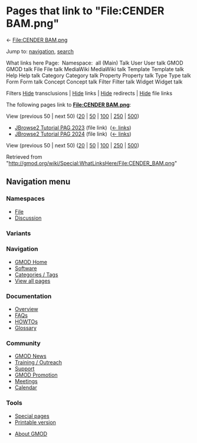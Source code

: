<div id="mw-page-base" class="noprint">

</div>

<div id="mw-head-base" class="noprint">

</div>

<div id="content" class="mw-body" role="main">

<span id="top"></span>

<div id="mw-js-message" style="display:none;">

</div>



# <span dir="auto">Pages that link to "File:CENDER BAM.png"</span>

<div id="bodyContent">

<div id="contentSub">

← [File:CENDER BAM.png](/wiki/File:CENDER_BAM.png "File:CENDER BAM.png")

</div>

<div id="jump-to-nav" class="mw-jump">

Jump to: [navigation](#mw-navigation), [search](#p-search)

</div>

<div id="mw-content-text">

What links here Page:  Namespace:  all (Main) Talk User User talk GMOD
GMOD talk File File talk MediaWiki MediaWiki talk Template Template talk
Help Help talk Category Category talk Property Property talk Type Type
talk Form Form talk Concept Concept talk Filter Filter talk Widget
Widget talk

Filters
[Hide](/mediawiki/index.php?title=Special:WhatLinksHere/File:CENDER_BAM.png&hidetrans=1 "Special:WhatLinksHere/File:CENDER BAM.png")
transclusions \|
[Hide](/mediawiki/index.php?title=Special:WhatLinksHere/File:CENDER_BAM.png&hidelinks=1 "Special:WhatLinksHere/File:CENDER BAM.png")
links \|
[Hide](/mediawiki/index.php?title=Special:WhatLinksHere/File:CENDER_BAM.png&hideredirs=1 "Special:WhatLinksHere/File:CENDER BAM.png")
redirects \|
[Hide](/mediawiki/index.php?title=Special:WhatLinksHere/File:CENDER_BAM.png&hideimages=1 "Special:WhatLinksHere/File:CENDER BAM.png")
file links

The following pages link to **[File:CENDER
BAM.png](/wiki/File:CENDER_BAM.png "File:CENDER BAM.png")**:

View (previous 50 \| next 50)
([20](/mediawiki/index.php?title=Special:WhatLinksHere/File:CENDER_BAM.png&limit=20 "Special:WhatLinksHere/File:CENDER BAM.png")
\|
[50](/mediawiki/index.php?title=Special:WhatLinksHere/File:CENDER_BAM.png&limit=50 "Special:WhatLinksHere/File:CENDER BAM.png")
\|
[100](/mediawiki/index.php?title=Special:WhatLinksHere/File:CENDER_BAM.png&limit=100 "Special:WhatLinksHere/File:CENDER BAM.png")
\|
[250](/mediawiki/index.php?title=Special:WhatLinksHere/File:CENDER_BAM.png&limit=250 "Special:WhatLinksHere/File:CENDER BAM.png")
\|
[500](/mediawiki/index.php?title=Special:WhatLinksHere/File:CENDER_BAM.png&limit=500 "Special:WhatLinksHere/File:CENDER BAM.png"))

- [JBrowse2 Tutorial PAG
  2023](/wiki/JBrowse2_Tutorial_PAG_2023 "JBrowse2 Tutorial PAG 2023")
  (file link) ‎ <span class="mw-whatlinkshere-tools">([←
  links](/mediawiki/index.php?title=Special:WhatLinksHere&target=JBrowse2+Tutorial+PAG+2023 "Special:WhatLinksHere"))</span>
- [JBrowse2 Tutorial PAG
  2024](/wiki/JBrowse2_Tutorial_PAG_2024 "JBrowse2 Tutorial PAG 2024")
  (file link) ‎ <span class="mw-whatlinkshere-tools">([←
  links](/mediawiki/index.php?title=Special:WhatLinksHere&target=JBrowse2+Tutorial+PAG+2024 "Special:WhatLinksHere"))</span>

View (previous 50 \| next 50)
([20](/mediawiki/index.php?title=Special:WhatLinksHere/File:CENDER_BAM.png&limit=20 "Special:WhatLinksHere/File:CENDER BAM.png")
\|
[50](/mediawiki/index.php?title=Special:WhatLinksHere/File:CENDER_BAM.png&limit=50 "Special:WhatLinksHere/File:CENDER BAM.png")
\|
[100](/mediawiki/index.php?title=Special:WhatLinksHere/File:CENDER_BAM.png&limit=100 "Special:WhatLinksHere/File:CENDER BAM.png")
\|
[250](/mediawiki/index.php?title=Special:WhatLinksHere/File:CENDER_BAM.png&limit=250 "Special:WhatLinksHere/File:CENDER BAM.png")
\|
[500](/mediawiki/index.php?title=Special:WhatLinksHere/File:CENDER_BAM.png&limit=500 "Special:WhatLinksHere/File:CENDER BAM.png"))

</div>

<div class="printfooter">

Retrieved from
"<http://gmod.org/wiki/Special:WhatLinksHere/File:CENDER_BAM.png>"

</div>

<div id="catlinks" class="catlinks catlinks-allhidden">

</div>

<div class="visualClear">

</div>

</div>

</div>

<div id="mw-navigation">

## Navigation menu

<div id="mw-head">



<div id="left-navigation">

<div id="p-namespaces" class="vectorTabs" role="navigation"
aria-labelledby="p-namespaces-label">

### Namespaces

- <span id="ca-nstab-image"><a href="/wiki/File:CENDER_BAM.png" accesskey="c"
  title="View the file page [c]">File</a></span>
- <span id="ca-talk"><a
  href="/mediawiki/index.php?title=File_talk:CENDER_BAM.png&amp;action=edit&amp;redlink=1"
  accesskey="t"
  title="Discussion about the content page [t]">Discussion</a></span>

</div>

<div id="p-variants" class="vectorMenu emptyPortlet" role="navigation"
aria-labelledby="p-variants-label">

### 

### Variants[](#)

<div class="menu">

</div>

</div>

</div>





</div>

</div>

</div>

<div id="mw-panel">

<div id="p-logo" role="banner">

<a href="/wiki/Main_Page"
style="background-image: url(http://gmod.org/images/GMOD-cogs.png);"
title="Visit the main page"></a>

</div>

<div id="p-Navigation" class="portal" role="navigation"
aria-labelledby="p-Navigation-label">

### Navigation

<div class="body">

- <span id="n-GMOD-Home">[GMOD Home](/wiki/Main_Page)</span>
- <span id="n-Software">[Software](/wiki/GMOD_Components)</span>
- <span id="n-Categories-.2F-Tags">[Categories /
  Tags](/wiki/Categories)</span>
- <span id="n-View-all-pages">[View all
  pages](/wiki/Special:AllPages)</span>

</div>

</div>

<div id="p-Documentation" class="portal" role="navigation"
aria-labelledby="p-Documentation-label">

### Documentation

<div class="body">

- <span id="n-Overview">[Overview](/wiki/Overview)</span>
- <span id="n-FAQs">[FAQs](/wiki/Category:FAQ)</span>
- <span id="n-HOWTOs">[HOWTOs](/wiki/Category:HOWTO)</span>
- <span id="n-Glossary">[Glossary](/wiki/Glossary)</span>

</div>

</div>

<div id="p-Community" class="portal" role="navigation"
aria-labelledby="p-Community-label">

### Community

<div class="body">

- <span id="n-GMOD-News">[GMOD News](/wiki/GMOD_News)</span>
- <span id="n-Training-.2F-Outreach">[Training /
  Outreach](/wiki/Training_and_Outreach)</span>
- <span id="n-Support">[Support](/wiki/Support)</span>
- <span id="n-GMOD-Promotion">[GMOD
  Promotion](/wiki/GMOD_Promotion)</span>
- <span id="n-Meetings">[Meetings](/wiki/Meetings)</span>
- <span id="n-Calendar">[Calendar](/wiki/Calendar)</span>

</div>

</div>

<div id="p-tb" class="portal" role="navigation"
aria-labelledby="p-tb-label">

### Tools

<div class="body">

- <span id="t-specialpages"><a href="/wiki/Special:SpecialPages" accesskey="q"
  title="A list of all special pages [q]">Special pages</a></span>
- <span id="t-print"><a
  href="/mediawiki/index.php?title=Special:WhatLinksHere/File:CENDER_BAM.png&amp;printable=yes"
  rel="alternate" accesskey="p"
  title="Printable version of this page [p]">Printable version</a></span>

</div>

</div>

</div>

</div>

<div id="footer" role="contentinfo">

- <span id="footer-places-about">[About
  GMOD](/wiki/GMOD:About "GMOD:About")</span>

<!-- -->






</div>
